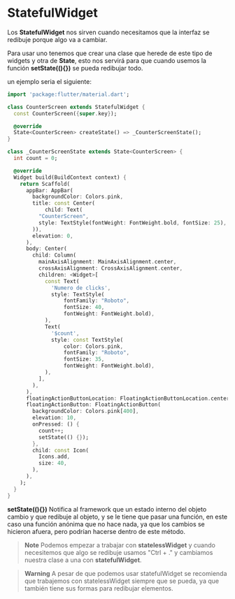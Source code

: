 # StatefulWidget

Los **StatefulWidget** nos sirven cuando necesitamos que la interfaz se redibuje porque algo va a cambiar.

Para usar uno tenemos que crear una clase que herede de este tipo de widgets y otra de **State**, esto nos servirá para que cuando usemos la función **setState((){})** se pueda redibujar todo.

un ejemplo seria el siguiente:

```dart
import 'package:flutter/material.dart';

class CounterScreen extends StatefulWidget {
  const CounterScreen({super.key});

  @override
  State<CounterScreen> createState() => _CounterScreenState();
}

class _CounterScreenState extends State<CounterScreen> {
  int count = 0;

  @override
  Widget build(BuildContext context) {
    return Scaffold(
      appBar: AppBar(
        backgroundColor: Colors.pink,
        title: const Center(
            child: Text(
          "CounterScreen",
          style: TextStyle(fontWeight: FontWeight.bold, fontSize: 25),
        )),
        elevation: 0,
      ),
      body: Center(
        child: Column(
          mainAxisAlignment: MainAxisAlignment.center,
          crossAxisAlignment: CrossAxisAlignment.center,
          children: <Widget>[
            const Text(
              'Numero de clicks',
              style: TextStyle(
                  fontFamily: "Roboto",
                  fontSize: 40,
                  fontWeight: FontWeight.bold),
            ),
            Text(
              '$count',
              style: const TextStyle(
                  color: Colors.pink,
                  fontFamily: "Roboto",
                  fontSize: 35,
                  fontWeight: FontWeight.bold),
            ),
          ],
        ),
      ),
      floatingActionButtonLocation: FloatingActionButtonLocation.centerFloat,
      floatingActionButton: FloatingActionButton(
        backgroundColor: Colors.pink[400],
        elevation: 10,
        onPressed: () {
          count++;
          setState(() {});
        },
        child: const Icon(
          Icons.add,
          size: 40,
        ),
      ),
    );
  }
}
```

**setState((){})** Notifica al framework que un estado interno del objeto cambio y que redibuje al objeto, y se le tiene que pasar una función, en este caso una función anónima que no hace nada, ya que los cambios se hicieron afuera, pero podrían hacerse dentro de este método.

> **Note** Podemos empezar a trabajar con **statelessWidget** y cuando necesitemos que algo se redibuje usamos "Ctrl + ." y cambiamos nuestra clase a una con **statefulWidget**.

> **Warning** A pesar de que podemos usar statefulWidget se recomienda que trabajemos con statelessWidget siempre que se pueda, ya que también tiene sus formas para redibujar elementos.